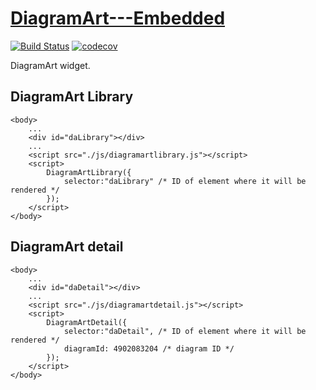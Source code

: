 # [DiagramArt---Embedded](https://github.com/SyntheticSpheres/DiagramArt---Embedded)

[![Build Status](https://travis-ci.org/SyntheticSpheres/DiagramArt---Embedded.svg?branch=master)](https://travis-ci.org/SyntheticSpheres/DiagramArt---Embedded)
[![codecov](https://codecov.io/gh/SyntheticSpheres/DiagramArt---Embedded/branch/master/graph/badge.svg)](https://codecov.io/gh/SyntheticSpheres/DiagramArt---Embedded)

DiagramArt widget.

## DiagramArt Library

```
<body>
    ...
    <div id="daLibrary"></div>
    ...
    <script src="./js/diagramartlibrary.js"></script>
    <script>
        DiagramArtLibrary({
            selector:"daLibrary" /* ID of element where it will be rendered */
        });
    </script>
</body>
```

## DiagramArt detail

```
<body>
    ...
    <div id="daDetail"></div>
    ...
    <script src="./js/diagramartdetail.js"></script>
    <script>
        DiagramArtDetail({
            selector:"daDetail", /* ID of element where it will be rendered */
            diagramId: 4902083204 /* diagram ID */
        });
    </script>
</body>
```
